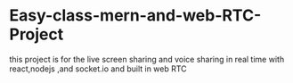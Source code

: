 # Easy-class-mern-and-web-RTC-Project
this project is for the live screen sharing and voice sharing in real time with react,nodejs ,and socket.io and built in web RTC 
